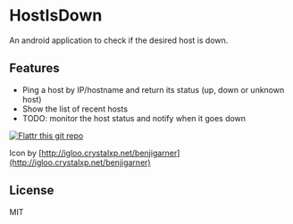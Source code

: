 HostIsDown
==========

An android application to check if the desired host is down.

## Features
- Ping a host by IP/hostname and return its status (up, down or unknown host)
- Show the list of recent hosts
- TODO: monitor the host status and notify when it goes down

[![Flattr this git repo](http://api.flattr.com/button/flattr-badge-large.png)](https://flattr.com/submit/auto?user_id=andreascarpino&url=https://github.com/ilpianista/hostisdown&title=HostIsDown&language=&tags=github&category=software)

Icon by [http://igloo.crystalxp.net/benjigarner](http://igloo.crystalxp.net/benjigarner)

## License
MIT

